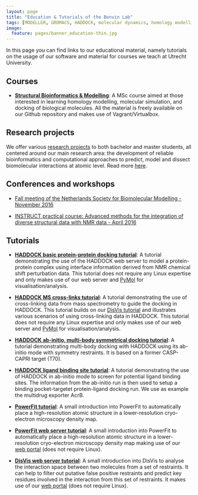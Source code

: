 ```yaml
---
layout: page
title: "Education & Tutorials of the Bonvin Lab"
tags: [MODELLER, GROMACS, HADDOCK, molecular dynamics, homology modelling, docking, p53, MDM2]
image:
  feature: pages/banner_education-thin.jpg
---
```

In this page you can find links to our educational material, namely tutorials on the usage of our software and material for courses we teach at Utrecht University.

## Courses

* [**Structural Bioinformatics & Modelling**](/education/molmod/): A MSc course aimed at those interested in learning homology modelling, molecular simulation, and docking of biological molecules. All the material is freely available on our Github repository and makes use of Vagrant/Virtualbox.


## Research projects

We offer various [research projects](/education/research-projects/) to both bachelor and master students, all centered around our main research area: the development of reliable bioinformatics and computational approaches to predict, model and dissect biomolecular interactions at atomic level. Read more [here](/education/research-projects/).


## Conferences and workshops

* [Fall meeting of the Netherlands Society for Biomolecular Modelling - November 2016](/news/NSBM-fall-meeting)

* [INSTRUCT practical course: Advanced methods for the integration of diverse structural data with NMR data - April 2016](/education/INSTRUCT-practical-course/)


## Tutorials

* [**HADDOCK basic protein-protein docking tutorial**](/education/HADDOCK-protein-protein-basic):
  A tutorial demonstrating the use of the HADDOCK web server to model a protein-protein complex using interface information derived from NMR chemical shift perturbation data.
  This tutorial does not require any Linux expertise and only makes use of our web server and [PyMol](http://www.pymol.org) for visualisation/analysis.

* [**HADDOCK MS cross-links tutorial**](/education/HADDOCK-Xlinks):
  A tutorial demonstrating the use of cross-linking data from mass spectrometry to guide the docking in HADDOCK. 
  This tutorial builds on our [DisVis tutorial](/education/disvis-webserver/) and illustrates various scenarios of using 
  cross-linking data in HADDOCK.
  This tutorial does not require any Linux expertise and only makes use of our web server and [PyMol](http://www.pymol.org) for visualisation/analysis.

* [**HADDOCK ab-initio, multi-body symmetrical docking tutorial**](/education/HADDOCK-CASP-CAPRI-T70):
  A tutorial demonstrating multi-body docking with HADDOCK using its ab-initio mode with symmetry restraints.
  It is based on a former CASP-CAPRI target (T70).

* [**HADDOCK ligand binding site tutorial**](/education/HADDOCK-binding-sites):
  A tutorial demonstrating the use of HADDOCK in ab-initio mode to screen for potential ligand binding sites. 
  The information from the ab-initio run is then used to setup a binding pocket-targetet protein-ligand docking run.
  We use as example the multidrug exporter AcrB.

* [**PowerFit tutorial**](/education/powerfit/): A small introduction into
  PowerFit to automatically place a high-resolution atomic structure in a
  lower-resolution cryo-electron microscopy density map.

* [**PowerFit web server tutorial**](/education/powerfit-webserver/): A small introduction into
  PowerFit to automatically place a high-resolution atomic structure in a
  lower-resolution cryo-electron microscopy density map making use of our [web portal](http://milou.science.uu.nl/enmr/services/POWERFIT) 
  (does not require Linux).

* [**DisVis web server tutorial**](/education/disvis-webserver/): A small introduction into
  DisVis to analyse the interaction space between two molecules from a set of restraints. It can help to filter out putative 
  false positive restraints and predict key residues involved in the interaction from this set of restraints. 
  It makes use of our [web portal](http://milou.science.uu.nl/enmr/services/POWERFIT) (does not require Linux).